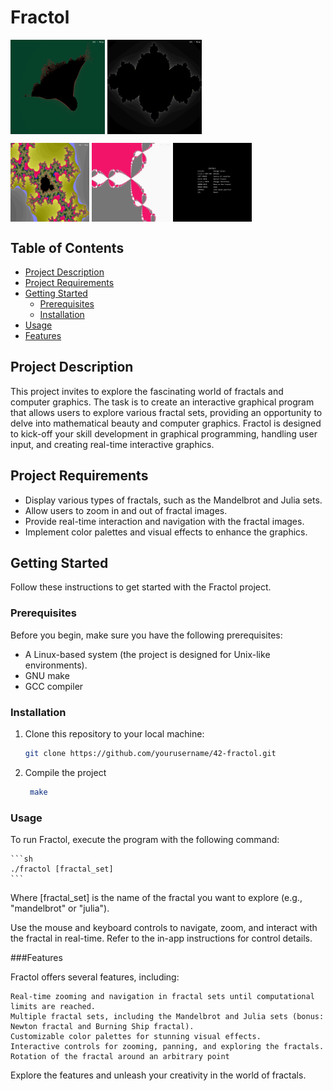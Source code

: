 # Fractol

<img src="assets/imgs/burningship_fractal.png" width=30%  align="center"> <img src="assets/imgs/julia_fractal.png" width=30%  align="center">

<img src="assets/imgs/mandelbrot_zoomed.png" width=25% align="center"> <img src="assets/imgs/newton_fratal.png" width=25% align="center"> <img src="assets/imgs/help_menu.png" width=25% align="center">

## Table of Contents
- [Project Description](#project-description)
- [Project Requirements](#project-requirements)
- [Getting Started](#getting-started)
  - [Prerequisites](#prerequisites)
  - [Installation](#installation)
- [Usage](#usage)
- [Features](#features)


## Project Description

This project invites to explore the fascinating world of fractals and computer graphics. The task is to create an interactive graphical program that allows users to explore various fractal sets, providing an opportunity to delve into mathematical beauty and computer graphics.
Fractol is designed to kick-off your skill development in graphical programming, handling user input, and creating real-time interactive graphics.

## Project Requirements

- Display various types of fractals, such as the Mandelbrot and Julia sets.
- Allow users to zoom in and out of fractal images.
- Provide real-time interaction and navigation with the fractal images.
- Implement color palettes and visual effects to enhance the graphics.

## Getting Started

Follow these instructions to get started with the Fractol project.

### Prerequisites

Before you begin, make sure you have the following prerequisites:

- A Linux-based system (the project is designed for Unix-like environments).
- GNU make
- GCC compiler

### Installation

1. Clone this repository to your local machine:

   ```sh
   git clone https://github.com/yourusername/42-fractol.git
   ```
   
2. Compile the project
   
   ```sh
    make
   ```

### Usage

To run Fractol, execute the program with the following command:

    ```sh
    ./fractol [fractal_set]
    ```

Where [fractal_set] is the name of the fractal you want to explore (e.g., "mandelbrot" or "julia").

Use the mouse and keyboard controls to navigate, zoom, and interact with the fractal in real-time. Refer to the in-app instructions for control details.

###Features

Fractol offers several features, including:

    Real-time zooming and navigation in fractal sets until computational limits are reached.
    Multiple fractal sets, including the Mandelbrot and Julia sets (bonus: Newton fractal and Burning Ship fractal).
    Customizable color palettes for stunning visual effects.
    Interactive controls for zooming, panning, and exploring the fractals.
    Rotation of the fractal around an arbitrary point

Explore the features and unleash your creativity in the world of fractals.
